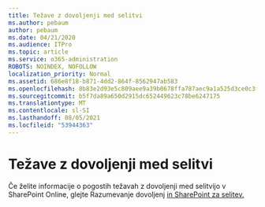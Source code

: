 ```yaml
---
title: Težave z dovoljenji med selitvi
ms.author: pebaum
author: pebaum
ms.date: 04/21/2020
ms.audience: ITPro
ms.topic: article
ms.service: o365-administration
ROBOTS: NOINDEX, NOFOLLOW
localization_priority: Normal
ms.assetid: 686e8f18-b871-4dd2-864f-8562947ab583
ms.openlocfilehash: 8b83e2d93e5c809aee9a39b0678ffa787aec9a1a525d3ce0c3fbf4b17634a9da
ms.sourcegitcommit: b5f7da89a650d2915dc652449623c78be6247175
ms.translationtype: MT
ms.contentlocale: sl-SI
ms.lasthandoff: 08/05/2021
ms.locfileid: "53944363"
---
```

# <a name="permissions-issues-while-migrating"></a>Težave z dovoljenji med selitvi

Če želite informacije o pogostih težavah z dovoljenji med selitvijo v SharePoint Online, glejte Razumevanje dovoljenj [in SharePoint za selitev.](https://go.microsoft.com/fwlink/?linkid=2019753)
  

